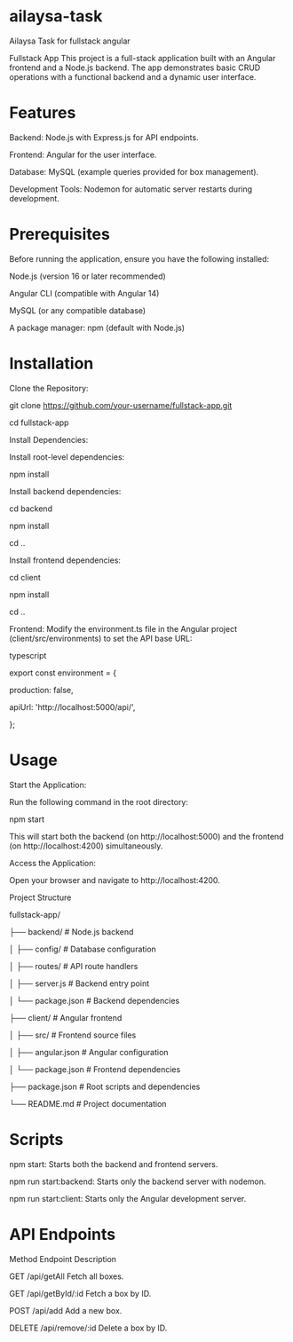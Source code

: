 # ailaysa-task
Ailaysa Task for fullstack angular

Fullstack App
This project is a full-stack application built with an Angular frontend and a Node.js backend. The app demonstrates basic CRUD operations with a functional backend and a dynamic user interface.

# Features

Backend: Node.js with Express.js for API endpoints.

Frontend: Angular for the user interface.

Database: MySQL (example queries provided for box management).

Development Tools: Nodemon for automatic server restarts during development.

# Prerequisites

Before running the application, ensure you have the following installed:

Node.js (version 16 or later recommended)

Angular CLI (compatible with Angular 14)

MySQL (or any compatible database)

A package manager: npm (default with Node.js)

# Installation

Clone the Repository:

git clone https://github.com/your-username/fullstack-app.git

cd fullstack-app

Install Dependencies:

Install root-level dependencies:

npm install

Install backend dependencies:

cd backend

npm install

cd ..

Install frontend dependencies:

cd client

npm install

cd ..

Frontend: Modify the environment.ts file in the Angular project (client/src/environments) to set the API base URL:

typescript

export const environment = {

  production: false,
  
  apiUrl: 'http://localhost:5000/api/',
  
};

# Usage

Start the Application:

Run the following command in the root directory:

npm start

This will start both the backend (on http://localhost:5000) and the frontend (on http://localhost:4200) simultaneously.

Access the Application:

Open your browser and navigate to http://localhost:4200.

Project Structure

fullstack-app/

├── backend/               # Node.js backend

│   ├── config/            # Database configuration

│   ├── routes/            # API route handlers

│   ├── server.js          # Backend entry point

│   └── package.json       # Backend dependencies

├── client/                # Angular frontend

│   ├── src/               # Frontend source files

│   ├── angular.json       # Angular configuration

│   └── package.json       # Frontend dependencies

├── package.json           # Root scripts and dependencies

└── README.md              # Project documentation


# Scripts

npm start: Starts both the backend and frontend servers.

npm run start:backend: Starts only the backend server with nodemon.

npm run start:client: Starts only the Angular development server.


# API Endpoints

Method	Endpoint	Description

GET	/api/getAll	Fetch all boxes.

GET	/api/getById/:id	Fetch a box by ID.

POST	/api/add	Add a new box.

DELETE	/api/remove/:id	Delete a box by ID.


